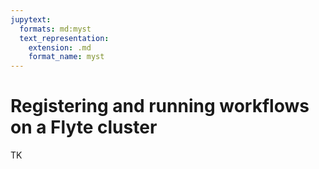 ```yaml
---
jupytext:
  formats: md:myst
  text_representation:
    extension: .md
    format_name: myst
---
```


# Registering and running workflows on a Flyte cluster

TK
